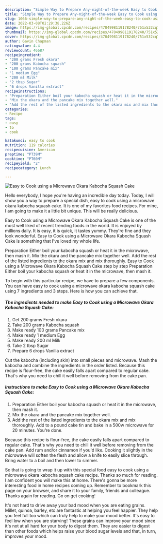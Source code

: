 ```yaml
---
description: "Simple Way to Prepare Any-night-of-the-week Easy to Cook using a Microwave Okara Kabocha Squash Cake"
title: "Simple Way to Prepare Any-night-of-the-week Easy to Cook using a Microwave Okara Kabocha Squash Cake"
slug: 1066-simple-way-to-prepare-any-night-of-the-week-easy-to-cook-using-a-microwave-okara-kabocha-squash-cake
date: 2022-03-08T02:29:38.226Z
image: https://img-global.cpcdn.com/recipes/4704998119178240/751x532cq70/easy-to-cook-using-a-microwave-okara-kabocha-squash-cake-recipe-main-photo.jpg
thumbnail: https://img-global.cpcdn.com/recipes/4704998119178240/751x532cq70/easy-to-cook-using-a-microwave-okara-kabocha-squash-cake-recipe-main-photo.jpg
cover: https://img-global.cpcdn.com/recipes/4704998119178240/751x532cq70/easy-to-cook-using-a-microwave-okara-kabocha-squash-cake-recipe-main-photo.jpg
author: Gavin Chapman
ratingvalue: 4.4
reviewcount: 46687
recipeingredient:
- "200 grams Fresh okara"
- "200 grams Kabocha squash"
- "100 grams Pancake mix"
- "1 medium Egg"
- "200 ml Milk"
- "2 tbsp Sugar"
- "6 drops Vanilla extract"
recipeinstructions:
- "Preparation Either boil your kabocha squash or heat it in the microwave, then mash it."
- "Mix the okara and the pancake mix together well."
- "Add the rest of the listed ingredients to the okara mix and mix thoroughly. Add to a pound cake tin and bake in a 500w microwave for 20 minutes. You&#39;re done."
categories:
- Recipe
tags:
- easy
- to
- cook

katakunci: easy to cook 
nutrition: 119 calories
recipecuisine: American
preptime: "PT39M"
cooktime: "PT60M"
recipeyield: "2"
recipecategory: Lunch

---
```



![Easy to Cook using a Microwave Okara Kabocha Squash Cake](https://img-global.cpcdn.com/recipes/4704998119178240/751x532cq70/easy-to-cook-using-a-microwave-okara-kabocha-squash-cake-recipe-main-photo.jpg)

Hello everybody, I hope you're having an incredible day today. Today, I will show you a way to prepare a special dish, easy to cook using a microwave okara kabocha squash cake. It is one of my favorites food recipes. For mine, I am going to make it a little bit unique. This will be really delicious.

Easy to Cook using a Microwave Okara Kabocha Squash Cake is one of the most well liked of recent trending foods in the world. It is enjoyed by millions daily. It is easy, it is quick, it tastes yummy. They're fine and they look wonderful. Easy to Cook using a Microwave Okara Kabocha Squash Cake is something that I've loved my whole life.

Preparation Either boil your kabocha squash or heat it in the microwave, then mash it. Mix the okara and the pancake mix together well. Add the rest of the listed ingredients to the okara mix and mix thoroughly. Easy to Cook using a Microwave Okara Kabocha Squash Cake step by step Preparation Either boil your kabocha squash or heat it in the microwave, then mash it.


To begin with this particular recipe, we have to prepare a few components. You can have easy to cook using a microwave okara kabocha squash cake using 7 ingredients and 3 steps. Here is how you can achieve that.

<!--inarticleads1-->

##### The ingredients needed to make Easy to Cook using a Microwave Okara Kabocha Squash Cake:

1. Get 200 grams Fresh okara
1. Take 200 grams Kabocha squash
1. Make ready 100 grams Pancake mix
1. Make ready 1 medium Egg
1. Make ready 200 ml Milk
1. Take 2 tbsp Sugar
1. Prepare 6 drops Vanilla extract


Cut the kabocha (including skin) into small pieces and microwave. Mash the kabocha and combine the ingredients in the order listed. Because this recipe is flour-free, the cake easily falls apart compared to regular cake. That&#39;s why you need to chill it well before removing from the cake pan. 

<!--inarticleads2-->

##### Instructions to make Easy to Cook using a Microwave Okara Kabocha Squash Cake:

1. Preparation Either boil your kabocha squash or heat it in the microwave, then mash it.
1. Mix the okara and the pancake mix together well.
1. Add the rest of the listed ingredients to the okara mix and mix thoroughly. Add to a pound cake tin and bake in a 500w microwave for 20 minutes. You&#39;re done.


Because this recipe is flour-free, the cake easily falls apart compared to regular cake. That&#39;s why you need to chill it well before removing from the cake pan. Add rum and/or cinnamon if you&#39;d like. Cooking it slightly in the microwave will soften the flesh and allow a knife to easily slice through. Bring water to a boil and then lower to simmer. 

So that is going to wrap it up with this special food easy to cook using a microwave okara kabocha squash cake recipe. Thanks so much for reading. I am confident you will make this at home. There's gonna be more interesting food in home recipes coming up. Remember to bookmark this page on your browser, and share it to your family, friends and colleague. Thanks again for reading. Go on get cooking!

It's not hard to drive away your bad mood when you are eating grains. Millet, quinoa, barley, etc are fantastic at helping you feel happier. They help you feel full too which can truly help to make your mood better. It's easy to feel low when you are starving! These grains can improve your mood since it's not at all hard for your body to digest them. They are easier to digest than other foods which helps raise your blood sugar levels and that, in turn, improves your mood.
